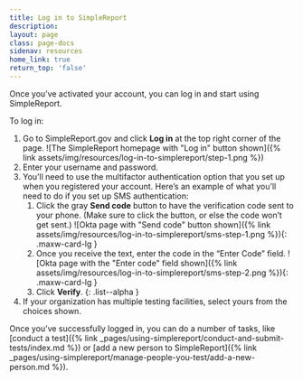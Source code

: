 ```yaml
---
title: Log in to SimpleReport
description:
layout: page
class: page-docs
sidenav: resources
home_link: true
return_top: 'false'
---
```


Once you’ve activated your account, you can log in and start using SimpleReport.

To log in:
1. Go to SimpleReport.gov and click **Log in** at the top right corner of the page.
![The SimpleReport homepage with "Log in" button shown]({% link assets/img/resources/log-in-to-simplereport/step-1.png %})
2. Enter your username and password.
3. You’ll need to use the multifactor authentication option that you set up when you registered your account. Here’s an example of what you’ll need to do if you set up SMS authentication:
   1. Click the gray **Send code** button to have the verification code sent to your phone. (Make sure to click the button, or else the code won’t get sent.)
   ![Okta page with "Send code" button shown]({% link assets/img/resources/log-in-to-simplereport/sms-step-1.png %}){: .maxw-card-lg }
   1. Once you receive the text, enter the code in the “Enter Code” field.
   ![Okta page with the "Enter code" field shown]({% link assets/img/resources/log-in-to-simplereport/sms-step-2.png %}){: .maxw-card-lg }
   1. Click **Verify**.
   {: .list--alpha }
4. If your organization has multiple testing facilities, select yours from the choices shown.

Once you’ve successfully logged in, you can do a number of tasks, like [conduct a test]({% link _pages/using-simplereport/conduct-and-submit-tests/index.md %}) or [add a new person to SimpleReport]({% link _pages/using-simplereport/manage-people-you-test/add-a-new-person.md %}).

